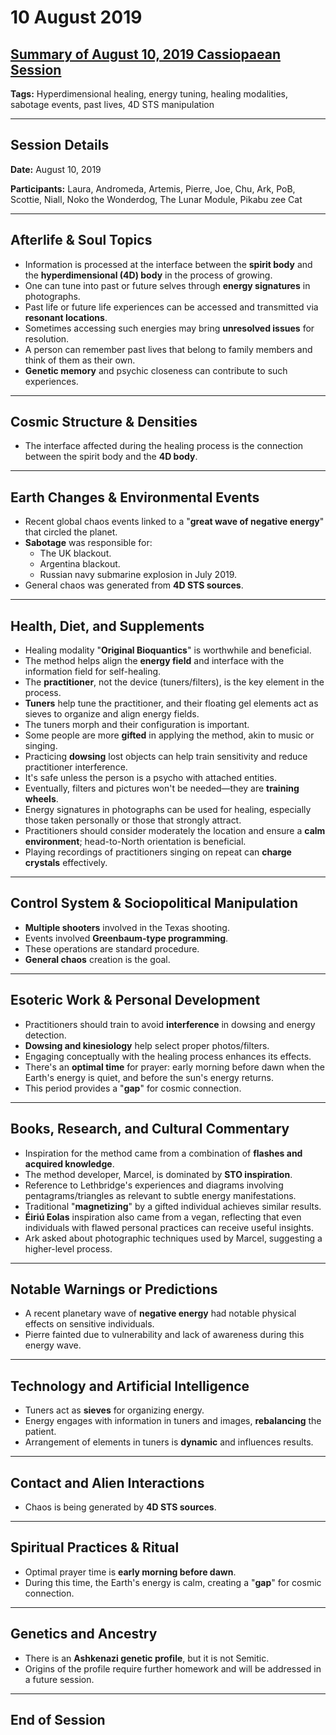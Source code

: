 # 10 August 2019

## [Summary of August 10, 2019 Cassiopaean Session](https://cassiopaea.org/forum/threads/session-10-aug-2019.47549/)

**Tags:** Hyperdimensional healing, energy tuning, healing modalities, sabotage events, past lives, 4D STS manipulation

---

## Session Details

**Date:** August 10, 2019

**Participants:** Laura, Andromeda, Artemis, Pierre, Joe, Chu, Ark, PoB, Scottie, Niall, Noko the Wonderdog, The Lunar Module, Pikabu zee Cat

---

## Afterlife & Soul Topics

- Information is processed at the interface between the **spirit body** and the **hyperdimensional (4D) body** in the process of growing.
- One can tune into past or future selves through **energy signatures** in photographs.
- Past life or future life experiences can be accessed and transmitted via **resonant locations**.
- Sometimes accessing such energies may bring **unresolved issues** for resolution.
- A person can remember past lives that belong to family members and think of them as their own.
- **Genetic memory** and psychic closeness can contribute to such experiences.

---

## Cosmic Structure & Densities

- The interface affected during the healing process is the connection between the spirit body and the **4D body**.

---

## Earth Changes & Environmental Events

- Recent global chaos events linked to a "**great wave of negative energy**" that circled the planet.
- **Sabotage** was responsible for:
    - The UK blackout.
    - Argentina blackout.
    - Russian navy submarine explosion in July 2019.
- General chaos was generated from **4D STS sources**.

---

## Health, Diet, and Supplements

- Healing modality "**Original Bioquantics**" is worthwhile and beneficial.
- The method helps align the **energy field** and interface with the information field for self-healing.
- The **practitioner**, not the device (tuners/filters), is the key element in the process.
- **Tuners** help tune the practitioner, and their floating gel elements act as sieves to organize and align energy fields.
- The tuners morph and their configuration is important.
- Some people are more **gifted** in applying the method, akin to music or singing.
- Practicing **dowsing** lost objects can help train sensitivity and reduce practitioner interference.
- It's safe unless the person is a psycho with attached entities.
- Eventually, filters and pictures won't be needed—they are **training wheels**.
- Energy signatures in photographs can be used for healing, especially those taken personally or those that strongly attract.
- Practitioners should consider moderately the location and ensure a **calm environment**; head-to-North orientation is beneficial.
- Playing recordings of practitioners singing on repeat can **charge crystals** effectively.

---

## Control System & Sociopolitical Manipulation

- **Multiple shooters** involved in the Texas shooting.
- Events involved **Greenbaum-type programming**.
- These operations are standard procedure.
- **General chaos** creation is the goal.

---

## Esoteric Work & Personal Development

- Practitioners should train to avoid **interference** in dowsing and energy detection.
- **Dowsing and kinesiology** help select proper photos/filters.
- Engaging conceptually with the healing process enhances its effects.
- There's an **optimal time** for prayer: early morning before dawn when the Earth's energy is quiet, and before the sun's energy returns.
- This period provides a "**gap**" for cosmic connection.

---

## Books, Research, and Cultural Commentary

- Inspiration for the method came from a combination of **flashes and acquired knowledge**.
- The method developer, Marcel, is dominated by **STO inspiration**.
- Reference to Lethbridge's experiences and diagrams involving pentagrams/triangles as relevant to subtle energy manifestations.
- Traditional "**magnetizing**" by a gifted individual achieves similar results.
- **Éiriú Eolas** inspiration also came from a vegan, reflecting that even individuals with flawed personal practices can receive useful insights.
- Ark asked about photographic techniques used by Marcel, suggesting a higher-level process.

---

## Notable Warnings or Predictions

- A recent planetary wave of **negative energy** had notable physical effects on sensitive individuals.
- Pierre fainted due to vulnerability and lack of awareness during this energy wave.

---

## Technology and Artificial Intelligence

- Tuners act as **sieves** for organizing energy.
- Energy engages with information in tuners and images, **rebalancing** the patient.
- Arrangement of elements in tuners is **dynamic** and influences results.

---

## Contact and Alien Interactions

- Chaos is being generated by **4D STS sources**.

---

## Spiritual Practices & Ritual

- Optimal prayer time is **early morning before dawn**.
- During this time, the Earth's energy is calm, creating a "**gap**" for cosmic connection.

---

## Genetics and Ancestry

- There is an **Ashkenazi genetic profile**, but it is not Semitic.
- Origins of the profile require further homework and will be addressed in a future session.

---

## End of Session